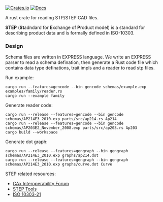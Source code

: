[![Crates.io](https://img.shields.io/crates/v/iso-10303.svg)](https://crates.io/crates/iso-10303)
[![Docs](https://docs.rs/iso-10303/badge.svg)](https://docs.rs/iso-10303)


A rust crate for reading STP/STEP CAD files.

**STEP** (**St**adndard for **E**xchange of **P**roduct model) is a standard for describing product data and is formally defined in ISO-10303.

### Design

Schema files are written in EXPRESS language. We write an EXPRESS parser to read a schema defination, then generate a Rust code file which contains data type definations, trait impls and a reader to read stp files.


Run example:
```
cargo run --features=gencode --bin gencode schemas/example.exp examples/family/reader.rs
cargo run --example family
```

Generate reader code:
```
cargo run --release --features=gencode --bin gencode schemas/AP214E3_2010.exp parts/src/ap214.rs Ap214
cargo run --release --features=gencode --bin gencode schemas/AP203E2_November_2008.exp parts/src/ap203.rs Ap203
cargo build --workspace
```

Generate dot graph:
```
cargo run --release --features=gengraph --bin gengraph schemas/AP214E3_2010.exp graphs/ap214.dot
cargo run --release --features=gengraph --bin gengraph schemas/AP214E3_2010.exp graphs/curve.dot Curve
```

STEP related resources:
- [CAx Interoperability Forum](https://www.cax-if.org/cax/cax_stepLib.php)
- [STEP Tools](http://www.steptools.com/stds/step/)
- [ISO 10303-21](http://www.steptools.com/stds/step/IS_final_p21e3.html)